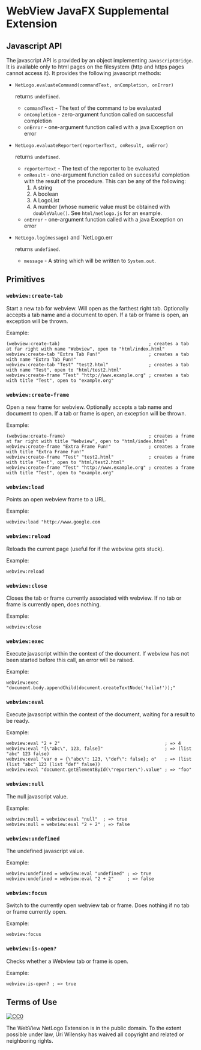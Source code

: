 # WebView JavaFX Supplemental Extension

## Javascript API

The javascript API is provided by an object implementing `JavascriptBridge`.
It is available only to html pages on the filesystem (http and https pages cannot access it).
It provides the following javascript methods:

* `NetLogo.evaluateCommand(commandText, onCompletion, onError)`

  returns `undefined`.

  * `commandText` - The text of the command to be evaluated
  * `onCompletion` - zero-argument function called on successful completion
  * `onError` - one-argument function called with a java Exception on error

* `NetLogo.evaluateReporter(reporterText, onResult, onError)`

  returns `undefined`.

  * `reporterText` - The text of the reporter to be evaluated
  * `onResult` - one-argument function called on successful completion with the result of the procedure. This can be any of the following:
    1. A string
    2. A boolean
    3. A LogoList
    4. A number (whose numeric value must be obtained with `doubleValue()`. See `html/netlogo.js` for an example.
  * `onError` - one-argument function called with a java Exception on error

* `NetLogo.log(message)` and `NetLogo.err

  returns `undefined`.

  * `message` - A string which will be written to `System.out`.

## Primitives

### `webview:create-tab`

Start a new tab for webview. Will open as the farthest right tab.
Optionally accepts a tab name and a document to open.
If a tab or frame is open, an exception will be thrown.

Example:
```NetLogo
(webview:create-tab)                                 ; creates a tab at far right with name "Webview", open to "html/index.html"
webview:create-tab "Extra Tab Fun!"                  ; creates a tab with name "Extra Tab Fun!"
webview:create-tab "Test" "test2.html"               ; creates a tab with name "Test", open to "html/test2.html"
webview:create-frame "Test" "http://www.example.org" ; creates a tab with title "Test", open to "example.org"
```

### `webview:create-frame`

Open a new frame for webview.
Optionally accepts a tab name and document to open.
If a tab or frame is open, an exception will be thrown.

Example:
```NetLogo
(webview:create-frame)                               ; creates a frame at far right with title "Webview", open to "html/index.html"
webview:create-frame "Extra Frame Fun!"              ; creates a frame with title "Extra Frame Fun!"
webview:create-frame "Test" "test2.html"             ; creates a frame with title "Test", open to "html/test2.html"
webview:create-frame "Test" "http://www.example.org" ; creates a frame with title "Test", open to "example.org"
```

### `webview:load`

Points an open webview frame to a URL.

Example:
```NetLogo
webview:load "http://www.google.com
```

### `webview:reload`

Reloads the current page (useful for if the webview gets stuck).

Example:
```NetLogo
webview:reload
```

### `webview:close`

Closes the tab or frame currently associated with webview.
If no tab or frame is currently open, does nothing.

Example:
```NetLogo
webview:close
```

### `webview:exec`

Execute javascript within the context of the document.
If webview has not been started before this call, an error will be raised.

Example:

```NetLogo
webview:exec "document.body.appendChild(document.createTextNode('hello!'));"
```

### `webview:eval`

Execute javascript within the context of the document, waiting for a result to be ready.

Example:

```NetLogo
webview:eval "2 + 2"                                       ; => 4
webview:eval "[\"abc\", 123, false]"                       ; => (list "abc" 123 false)
webview:eval "var o = {\"abc\": 123, \"def\": false}; o"   ; => (list (list "abc" 123 (list "def" false))
webview:eval "document.getElementById(\"reporter\").value" ; => "foo"
```

### `webview:null`

The null javascript value.

Example:

```NetLogo
webview:null = webview:eval "null"  ; => true
webview:null = webview:eval "2 + 2" ; => false
```

### `webview:undefined`

The undefined javascript value.

Example:
```NetLogo
webview:undefined = webview:eval "undefined" ; => true
webview:undefined = webview:eval "2 + 2"     ; => false
```

### `webview:focus`

Switch to the currently open webview tab or frame.
Does nothing if no tab or frame currently open.

Example:

```NetLogo
webview:focus
```

### `webview:is-open?`

Checks whether a Webview tab or frame is open.

Example:

```NetLogo
webview:is-open? ; => true
```

## Terms of Use

[![CC0](http://i.creativecommons.org/p/zero/1.0/88x31.png)](http://creativecommons.org/publicdomain/zero/1.0/)

The WebView NetLogo Extension is in the public domain.  To the extent possible under law, Uri Wilensky has waived all copyright and related or neighboring rights.

